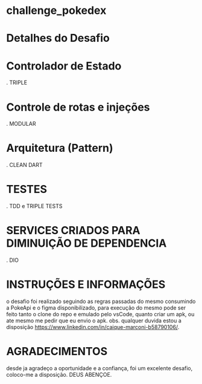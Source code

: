 # challenge_pokedex



# Detalhes do Desafio

# Controlador de Estado
. TRIPLE

# Controle de rotas e injeções
. MODULAR

# Arquitetura (Pattern)
. CLEAN DART

# TESTES
. TDD e TRIPLE TESTS

# SERVICES CRIADOS PARA DIMINUIÇÃO DE DEPENDENCIA
. DIO

# INSTRUÇÕES E INFORMAÇÕES

o desafio foi realizado seguindo as regras passadas do mesmo consumindo a PokeApi e o figma disponibilizado,
para execução do mesmo pode ser feito tanto o clone do repo e emulado pelo vsCode, quanto criar um apk, ou ate
mesmo me pedir que eu envio o apk.
obs. qualquer duvida estou a disposição https://www.linkedin.com/in/caique-marconi-b58790106/.

# AGRADECIMENTOS

desde ja agradeço a oportunidade e a confiança, foi um excelente desafio, coloco-me a disposição. DEUS ABENÇOE.
